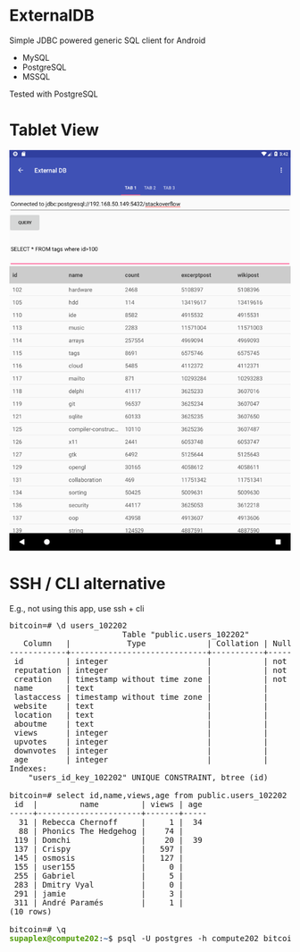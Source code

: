 # ExternalDB

Simple JDBC powered generic SQL client for Android

* MySQL
* PostgreSQL
* MSSQL

Tested with PostgreSQL

# Tablet View

![Alt text](https://raw.githubusercontent.com/supaplextor/ExternalDB/master/Screenshot_1552430558.png?raw=true "Screenshot")

# SSH / CLI alternative

E.g., not using this app, use ssh + cli

<pre>bitcoin=# \d users_102202 
                        Table &quot;public.users_102202&quot;
   Column   |            Type             | Collation | Nullable | Default 
------------+-----------------------------+-----------+----------+---------
 id         | integer                     |           | not null | 
 reputation | integer                     |           | not null | 
 creation   | timestamp without time zone |           | not null | 
 name       | text                        |           |          | 
 lastaccess | timestamp without time zone |           |          | 
 website    | text                        |           |          | 
 location   | text                        |           |          | 
 aboutme    | text                        |           |          | 
 views      | integer                     |           |          | 
 upvotes    | integer                     |           |          | 
 downvotes  | integer                     |           |          | 
 age        | integer                     |           |          | 
Indexes:
    &quot;users_id_key_102202&quot; UNIQUE CONSTRAINT, btree (id)

bitcoin=# select id,name,views,age from public.users_102202 limit 10;
 id  |         name         | views | age 
-----+----------------------+-------+-----
  31 | Rebecca Chernoff     |     1 |  34
  88 | Phonics The Hedgehog |    74 |    
 119 | Domchi               |    20 |  39
 137 | Crispy               |   597 |    
 145 | osmosis              |   127 |    
 155 | user155              |     0 |    
 255 | Gabriel              |     5 |    
 283 | Dmitry Vyal          |     0 |    
 291 | jamie                |     3 |    
 311 | André Paramés        |     1 |    
(10 rows)

bitcoin=# \q
<font color="#4E9A06"><b>supaplex@compute202</b></font>:<font color="#3465A4"><b>~</b></font>$ psql -U postgres -h compute202 bitcoin

</pre>
